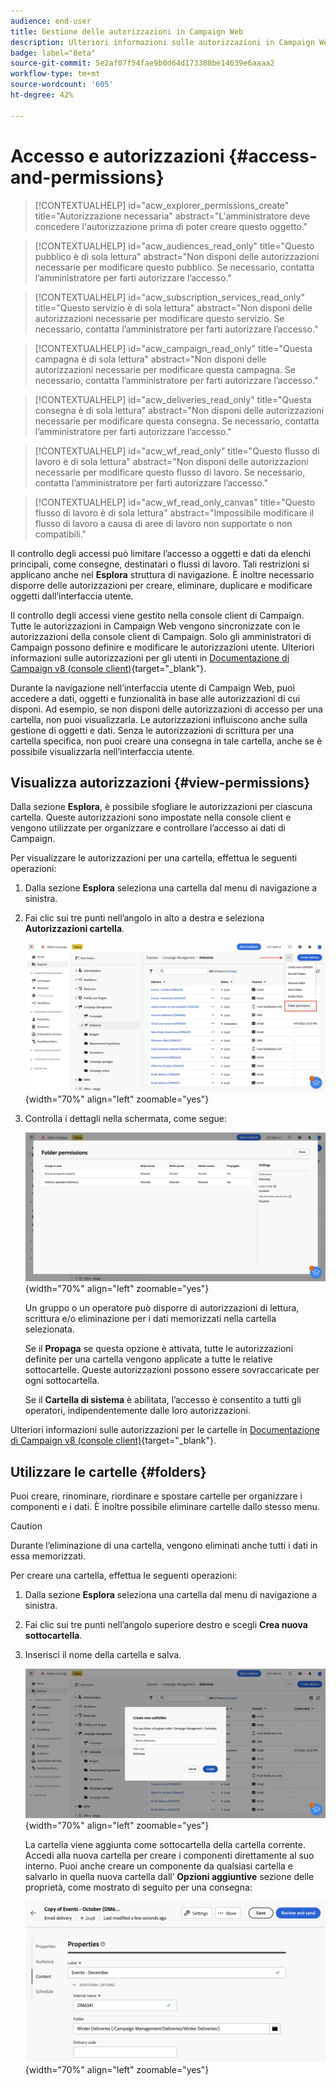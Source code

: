 ```yaml
---
audience: end-user
title: Gestione delle autorizzazioni in Campaign Web
description: Ulteriori informazioni sulle autorizzazioni in Campaign Web v8
badge: label="Beta"
source-git-commit: 5e2af07f54fae9b0d64d173388be14639e6aaaa2
workflow-type: tm+mt
source-wordcount: '605'
ht-degree: 42%

---
```



# Accesso e autorizzazioni {#access-and-permissions}

>[!CONTEXTUALHELP]
>id="acw_explorer_permissions_create"
>title="Autorizzazione necessaria"
>abstract="L&#39;amministratore deve concedere l&#39;autorizzazione prima di poter creare questo oggetto."


>[!CONTEXTUALHELP]
>id="acw_audiences_read_only"
>title="Questo pubblico è di sola lettura"
>abstract="Non disponi delle autorizzazioni necessarie per modificare questo pubblico. Se necessario, contatta l’amministratore per farti autorizzare l’accesso."


>[!CONTEXTUALHELP]
>id="acw_subscription_services_read_only"
>title="Questo servizio è di sola lettura"
>abstract="Non disponi delle autorizzazioni necessarie per modificare questo servizio. Se necessario, contatta l’amministratore per farti autorizzare l’accesso."


>[!CONTEXTUALHELP]
>id="acw_campaign_read_only"
>title="Questa campagna è di sola lettura"
>abstract="Non disponi delle autorizzazioni necessarie per modificare questa campagna. Se necessario, contatta l’amministratore per farti autorizzare l’accesso."

>[!CONTEXTUALHELP]
>id="acw_deliveries_read_only"
>title="Questa consegna è di sola lettura"
>abstract="Non disponi delle autorizzazioni necessarie per modificare questa consegna. Se necessario, contatta l’amministratore per farti autorizzare l’accesso."


>[!CONTEXTUALHELP]
>id="acw_wf_read_only"
>title="Questo flusso di lavoro è di sola lettura"
>abstract="Non disponi delle autorizzazioni necessarie per modificare questo flusso di lavoro. Se necessario, contatta l’amministratore per farti autorizzare l’accesso."

>[!CONTEXTUALHELP]
>id="acw_wf_read_only_canvas"
>title="Questo flusso di lavoro è di sola lettura"
>abstract="Impossibile modificare il flusso di lavoro a causa di aree di lavoro non supportate o non compatibili."

Il controllo degli accessi può limitare l’accesso a oggetti e dati da elenchi principali, come consegne, destinatari o flussi di lavoro. Tali restrizioni si applicano anche nel **Esplora** struttura di navigazione. È inoltre necessario disporre delle autorizzazioni per creare, eliminare, duplicare e modificare oggetti dall’interfaccia utente.

Il controllo degli accessi viene gestito nella console client di Campaign. Tutte le autorizzazioni in Campaign Web vengono sincronizzate con le autorizzazioni della console client di Campaign. Solo gli amministratori di Campaign possono definire e modificare le autorizzazioni utente. Ulteriori informazioni sulle autorizzazioni per gli utenti in [Documentazione di Campaign v8 (console client)](https://experienceleague.adobe.com/docs/campaign/campaign-v8/admin/permissions/gs-permissions.html?lang=it){target="_blank"}.

Durante la navigazione nell’interfaccia utente di Campaign Web, puoi accedere a dati, oggetti e funzionalità in base alle autorizzazioni di cui disponi. Ad esempio, se non disponi delle autorizzazioni di accesso per una cartella, non puoi visualizzarla. Le autorizzazioni influiscono anche sulla gestione di oggetti e dati. Senza le autorizzazioni di scrittura per una cartella specifica, non puoi creare una consegna in tale cartella, anche se è possibile visualizzarla nell’interfaccia utente.

## Visualizza autorizzazioni {#view-permissions}

Dalla sezione **Esplora**, è possibile sfogliare le autorizzazioni per ciascuna cartella. Queste autorizzazioni sono impostate nella console client e vengono utilizzate per organizzare e controllare l’accesso ai dati di Campaign.

Per visualizzare le autorizzazioni per una cartella, effettua le seguenti operazioni:

1. Dalla sezione **Esplora** seleziona una cartella dal menu di navigazione a sinistra.
1. Fai clic sui tre punti nell’angolo in alto a destra e seleziona **Autorizzazioni cartella**.

   ![](assets/permissions-view-menu.png){width="70%" align="left" zoomable="yes"}

1. Controlla i dettagli nella schermata, come segue:

   ![](assets/permissions-view-screen.png){width="70%" align="left" zoomable="yes"}

   Un gruppo o un operatore può disporre di autorizzazioni di lettura, scrittura e/o eliminazione per i dati memorizzati nella cartella selezionata.

   Se il **Propaga** se questa opzione è attivata, tutte le autorizzazioni definite per una cartella vengono applicate a tutte le relative sottocartelle. Queste autorizzazioni possono essere sovraccaricate per ogni sottocartella.

   Se il **Cartella di sistema** è abilitata, l’accesso è consentito a tutti gli operatori, indipendentemente dalle loro autorizzazioni.

Ulteriori informazioni sulle autorizzazioni per le cartelle in [Documentazione di Campaign v8 (console client)](https://experienceleague.adobe.com/docs/campaign/campaign-v8/admin/permissions/folder-permissions.html){target="_blank"}.


## Utilizzare le cartelle {#folders}

Puoi creare, rinominare, riordinare e spostare cartelle per organizzare i componenti e i dati. È inoltre possibile eliminare cartelle dallo stesso menu.

>[!CAUTION]
>
>Durante l’eliminazione di una cartella, vengono eliminati anche tutti i dati in essa memorizzati.

Per creare una cartella, effettua le seguenti operazioni:

1. Dalla sezione **Esplora** seleziona una cartella dal menu di navigazione a sinistra.
1. Fai clic sui tre punti nell’angolo superiore destro e scegli **Crea nuova sottocartella**.
1. Inserisci il nome della cartella e salva.

   ![](assets/create-new-subfolder.png){width="70%" align="left" zoomable="yes"}

   La cartella viene aggiunta come sottocartella della cartella corrente. Accedi alla nuova cartella per creare i componenti direttamente al suo interno. Puoi anche creare un componente da qualsiasi cartella e salvarlo in quella nuova cartella dall’ **Opzioni aggiuntive** sezione delle proprietà, come mostrato di seguito per una consegna:

   ![](assets/delivery-properties-folder.png){width="70%" align="left" zoomable="yes"}

